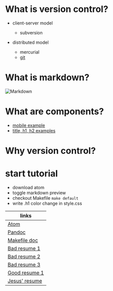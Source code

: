 # What is version control?
- client-server model
  - subversion

- distributed model
  - mercurial
  - [git](https://www.git-scm.com/book/en/v2/images/small-team-flow.png)

# What is markdown?
![Markdown](https://i.github-camo.com/c78b3c01ca7753c84d26706b248adf236cda7d4f/68747470733a2f2f636c6f75642e67697468756275736572636f6e74656e742e636f6d2f6173736574732f3337383032332f31303031333038372f32346363633765632d363134392d313165352d393765612d3533613834326137313565612e706e67)

# What are components?
  - [mobile example](http://coenraets.org/blog/wp-content/uploads/2014/12/uimockscript.png)
  - [title, h1, h2 examples](https://github.com/adam-p/markdown-here/wiki/Markdown-Cheatsheet)

# Why version control?

# start tutorial
  - download atom
  - toggle markdown preview
  - checkout Makefile `make default`
  - write .h1 color change in style.css

| links               |
|---------------------|
| [Atom](https://atom.io/) |
| [Pandoc](http://pandoc.org/installing.html) |
| [Makefile doc](http://makefiletutorial.com/) |
| [Bad resume 1](http://www.datacollectionservices.net/p/2017/04/bad-resume-sample-example-of-good-resume-format-example-of-good-intended-for-examples-of-good-and-bad-resumes.gif) |
| [Bad resume 2](http://www.craigkunce.com/job-search/bad_resume_sample3.gif) |
| [Bad resume 3](http://nebula.wsimg.com/5b986e1d80ba7a902a9f5cbb35285118?AccessKeyId=1FA960172D5964949643&disposition=0&alloworigin=1) |
| [Good resume 1]() |
| [Jesus' resume]() |
